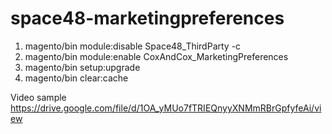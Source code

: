 # space48-marketingpreferences
1. magento/bin module:disable Space48_ThirdParty -c 
2. magento/bin module:enable  CoxAndCox_MarketingPreferences
3. magento/bin setup:upgrade
4. magento/bin clear:cache

Video sample https://drive.google.com/file/d/1OA_yMUo7fTRIEQnyyXNMmRBrGpfyfeAi/view
